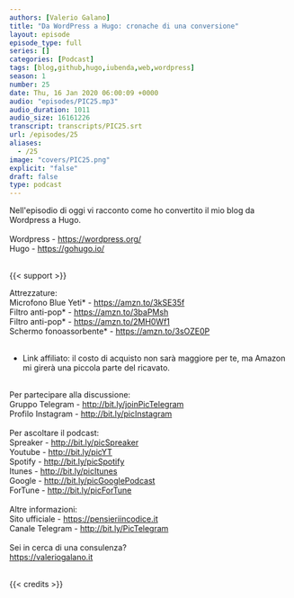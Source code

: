 ```yaml
---
authors: [Valerio Galano]
title: "Da WordPress a Hugo: cronache di una conversione"
layout: episode
episode_type: full
series: []
categories: [Podcast]
tags: [blog,github,hugo,iubenda,web,wordpress]
season: 1
number: 25
date: Thu, 16 Jan 2020 06:00:09 +0000
audio: "episodes/PIC25.mp3"
audio_duration: 1011
audio_size: 16161226
transcript: transcripts/PIC25.srt
url: /episodes/25
aliases: 
  - /25
image: "covers/PIC25.png"
explicit: "false"
draft: false
type: podcast
---
```

Nell'episodio di oggi vi racconto come ho convertito il mio blog da Wordpress a Hugo.<br />
<br />
Wordpress - <a href="https://wordpress.org/" rel="noopener">https://wordpress.org/</a> <br />
Hugo - <a href="https://gohugo.io/" rel="noopener">https://gohugo.io/</a> <br />
<br />


{{< support >}}

Attrezzature:<br />
Microfono Blue Yeti* - <a href="https://amzn.to/3kSE35f" rel="noopener">https://amzn.to/3kSE35f</a>  <br />
Filtro anti-pop* - <a href="https://amzn.to/3baPMsh" rel="noopener">https://amzn.to/3baPMsh</a>  <br />
Filtro anti-pop* - <a href="https://amzn.to/2MH0Wf1" rel="noopener">https://amzn.to/2MH0Wf1</a>  <br />
Schermo fonoassorbente* - <a href="https://amzn.to/3sOZE0P" rel="noopener">https://amzn.to/3sOZE0P</a>  <br />
<br />
* Link affiliato: il costo di acquisto non sarà maggiore per te, ma Amazon mi girerà una piccola parte del ricavato. <br />
<br />
Per partecipare alla discussione:<br />
Gruppo Telegram - <a href="http://bit.ly/joinPicTelegram" rel="noopener">http://bit.ly/joinPicTelegram</a> <br />
Profilo Instagram - <a href="http://bit.ly/picInstagram" rel="noopener">http://bit.ly/picInstagram</a> <br />
<br />
Per ascoltare il podcast:<br />
Spreaker - <a href="http://bit.ly/picSpreaker" rel="noopener">http://bit.ly/picSpreaker</a> <br />
Youtube - <a href="http://bit.ly/picYT" rel="noopener">http://bit.ly/picYT</a> <br />
Spotify - <a href="http://bit.ly/picSpotify" rel="noopener">http://bit.ly/picSpotify</a> <br />
Itunes - <a href="http://bit.ly/picItunes" rel="noopener">http://bit.ly/picItunes</a> <br />
Google - <a href="http://bit.ly/picGooglePodcast" rel="noopener">http://bit.ly/picGooglePodcast</a> <br />
ForTune - <a href="http://bit.ly/picForTune" rel="noopener">http://bit.ly/picForTune</a> <br />
<br />
Altre informazioni:<br />
Sito ufficiale - <a href="https://pensieriincodice.it" rel="noopener">https://pensieriincodice.it</a> <br />
Canale Telegram - <a href="http://bit.ly/PicTelegram" rel="noopener">http://bit.ly/PicTelegram</a> <br />
<br />
Sei in cerca di una consulenza?<br />
<a href="https://valeriogalano.it" rel="noopener">https://valeriogalano.it</a> <br />
<br />


{{< credits >}}

<!-- more -->

